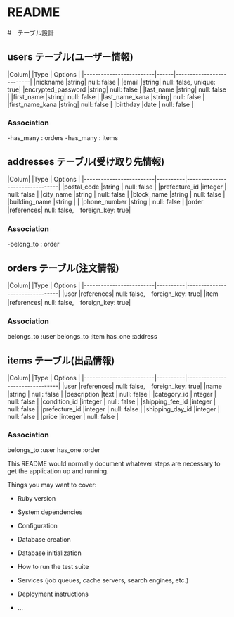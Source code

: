 # README

#　テーブル設計

## users テーブル(ユーザー情報)

|Colum|                   |Type  | Options                  |
|-------------------------|------|--------------------------|
|nickname                 |string| null: false              |
|email                    |string| null: false, unique: true|
|encrypted_password       |string| null: false              |
|last_name                |string| null: false              |
|first_name               |string| null: false              |
|last_name_kana           |string| null: false              |
|first_name_kana          |string| null: false              |
|birthday                 |date  | null: false              |

### Association
-has_many : orders
-has_many : items

## addresses テーブル(受け取り先情報)

|Colum|                   |Type      | Options                        |
|-------------------------|----------|--------------------------------|
|postal_code              |string    | null: false                    |
|prefecture_id            |integer   | null: false                    |
|city_name                |string    | null: false                    |
|block_name               |string    | null: false                    |
|building_name            |string    |                                |
|phone_number             |string    | null: false                    |
|order                    |references| null: false,　foreign_key: true|

### Association
-belong_to : order

## orders テーブル(注文情報)

|Colum|                   |Type      | Options                        |
|-------------------------|----------|--------------------------------|
|user                     |references| null: false,　foreign_key: true| 
|item                     |references| null: false,　foreign_key: true|

### Association
belongs_to :user
belongs_to :item
has_one :address

## items テーブル(出品情報)

|Colum|                   |Type      | Options                        |
|-------------------------|----------|--------------------------------|
|user                     |references| null: false,　foreign_key: true|
|name                     |string    | null: false                    |
|description              |text      | null: false                    |
|category_id              |integer   | null: false                    |
|condition_id             |integer   | null: false                    |
|shipping_fee_id          |integer   | null: false                    |
|prefecture_id            |integer   | null: false                    |
|shipping_day_id          |integer   | null: false                    |
|price                    |integer   | null: false                    |

### Association
belongs_to :user
has_one :order

This README would normally document whatever steps are necessary to get the
application up and running.

Things you may want to cover:

* Ruby version

* System dependencies

* Configuration

* Database creation

* Database initialization

* How to run the test suite

* Services (job queues, cache servers, search engines, etc.)

* Deployment instructions

* ...
